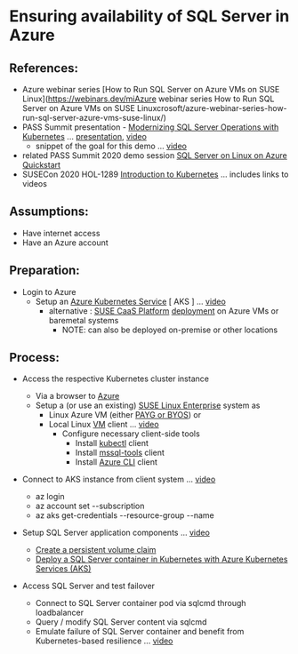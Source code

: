 # Ensuring availability of SQL Server in Azure

## References:

* Azure webinar series [How to Run SQL Server on Azure VMs on SUSE Linux](https://webinars.dev/miAzure webinar series How to Run SQL Server on Azure VMs on SUSE Linuxcrosoft/azure-webinar-series-how-run-sql-server-azure-vms-suse-linux/)
* PASS Summit presentation - [Modernizing SQL Server Operations with Kubernetes](https://virtual.passsummit.com/fsPopupEmbed.asp?Mode=presInfo&PresentationID=798356&embedded=true) ... [presentation](../Session-Modernizing_SQL_Server_Operations_with_Kubernetes/Modernizing_SQL_Server_Operations_with_Kubernetes.pdf), [video](../Session-Modernizing_SQL_Server_Operations_with_Kubernetes/videos/Modernizing_SQL_Server_Operations_with_Kubernetes.mp4)
  - snippet of the goal for this demo ... [video](../Session-Modernizing_SQL_Server_Operations_with_Kubernetes/videos/SQLServer_K8s_failover.mp4)
* related PASS Summit 2020 demo session [SQL Server on Linux on Azure Quickstart](https://teams.microsoft.com/l/meetup-join/19%3ameeting_ODE5M2UyY2MtZDMxZS00MTNkLWE1ZDItNzUyNDI4OWJlY2E1%40thread.v2/0?context=%7b%22Tid%22%3a%22f7a17af6-1c5c-4a36-aa8b-f5be247aa4ba%22%2c%22Oid%22%3a%227e47b779-9638-4f49-b6ba-be9fda179168%22%2c%22IsBroadcastMeeting%22%3atrue%7d)
* SUSECon 2020 HOL-1289 [Introduction to Kubernetes](https://github.com/bwgartner/suse-doc/blob/master/SUSECon/2020/HOL-1289/pdf/lab-guide.pdf) ... includes links to videos

## Assumptions:

* Have internet access
* Have an Azure account

## Preparation:

* Login to Azure
  - Setup an [Azure Kubernetes Service](https://docs.microsoft.com/en-us/azure/aks/kubernetes-walkthrough-portal) [ AKS ] ... [video](./videos/Setup_AKS.mp4)
    - alternative : [SUSE CaaS Platform](https://www.suse.com/products/caas-platform/) [deployment](https://documentation.suse.com/suse-caasp/4.5/single-html/caasp-deployment/) on Azure VMs or baremetal systems
      - NOTE: can also be deployed on-premise or other locations

## Process:

* Access the respective Kubernetes cluster instance
  - Via a browser to [Azure](https://portal.azure.com/)
  - Setup a (or use an existing) [SUSE Linux Enterprise](https://www.suse.com/products/server/) system as
    - Linux Azure VM (either [PAYG or BYOS](https://azure.microsoft.com/en-us/overview/linux-on-azure/suse/)) or
    - Local Linux [VM](https://susedefines.suse.com/definition/jeos-just-enough-operating-system/) client ... [video](./videos/Setup_client.mp4)
      - Configure necessary client-side tools
        - Install [kubectl](https://FixMe) client
        - Install [mssql-tools](https://docs.microsoft.com/en-us/sql/linux/sql-server-linux-setup-tools?view=sql-server-ver15#SLES) client
        - Install [Azure CLI](https://docs.microsoft.com/en-us/cli/azure/install-azure-cli-zypper) client

* Connect to AKS instance from client system ... [video](./videos/Connect_AKS.mp4)
  - az login
  - az account set --subscription <YourSubscription>
  - az aks get-credentials --resource-group <YourResourceGroup> --name <YourResourceName>

* Setup SQL Server application components ... [video](./videos/Setup_SQLServer.mp4)
  - [Create a persistent volume claim](https://docs.microsoft.com/en-us/azure/aks/azure-disks-dynamic-pv)
  - [Deploy a SQL Server container in Kubernetes with Azure Kubernetes Services (AKS)](https://docs.microsoft.com/en-us/sql/linux/tutorial-sql-server-containers-kubernetes?view=sql-server-ver15)

* Access SQL Server and test failover
  - Connect to SQL Server container pod via sqlcmd through loadbalancer
  - Query / modify SQL Server content via sqlcmd
  - Emulate failure of SQL Server container and benefit from Kubernetes-based resilience ... [video](./videos/Access_Failover.mp4)


